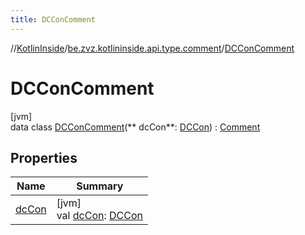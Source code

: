 ```yaml
---
title: DCConComment
---
```

//[KotlinInside](../../../index.html)/[be.zvz.kotlininside.api.type.comment](../index.html)/[DCConComment](index.html)

# DCConComment

[jvm]\
data class [DCConComment](index.html)(**
dcCon**: [DCCon](../../be.zvz.kotlininside.api.type/-d-c-con/index.html)) : [Comment](../-comment/index.html)

## Properties

| Name | Summary |
|---|---|
| [dcCon](dc-con.html) | [jvm]<br>val [dcCon](dc-con.html): [DCCon](../../be.zvz.kotlininside.api.type/-d-c-con/index.html) |

